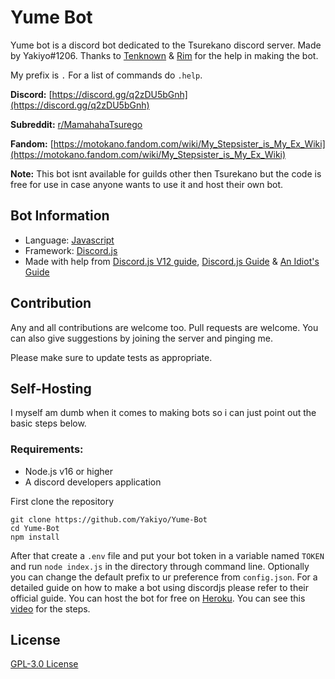 # Yume Bot

Yume bot is a discord bot dedicated to the Tsurekano discord server. Made by Yakiyo#1206. Thanks to [Tenknown](https://github.com/Tenknown) & [Rim](https://github.com/R-Rim) for the help in making the bot.

My prefix is ```.``` For a list of commands do ```.help```.

**Discord:** [https://discord.gg/q2zDU5bGnh](https://discord.gg/q2zDU5bGnh)

**Subreddit:** [r/MamahahaTsurego](https://www.reddit.com/r/MamahahaTsurego/)

**Fandom:** [https://motokano.fandom.com/wiki/My_Stepsister_is_My_Ex_Wiki](https://motokano.fandom.com/wiki/My_Stepsister_is_My_Ex_Wiki)

**Note:** This bot isnt available for guilds other then Tsurekano but the code is free for use in case anyone wants to use it and host their own bot. 

## Bot Information

+ Language: [Javascript](https://www.javascript.com/) 
+ Framework: [Discord.js](https://discord.js.org/)
+ Made with help from [Discord.js V12 guide](https://v12.discordjs.guide/), [Discord.js Guide]() & [An Idiot's Guide](https://anidiots.guide/)


## Contribution
Any and all contributions are welcome too. Pull requests are welcome. 
You can also give suggestions by joining the server and pinging me.

Please make sure to update tests as appropriate.


## Self-Hosting
I myself am dumb when it comes to making bots so i can just point out the basic steps below.
### Requirements:
+ Node.js v16 or higher
+ A discord developers application 

First clone the repository 
```
git clone https://github.com/Yakiyo/Yume-Bot
cd Yume-Bot
npm install
```
After that create a `.env` file and put your bot token in a variable named `TOKEN` and run `node index.js` in the directory through command line. 
Optionally you can change the default prefix to ur preference from `config.json`. For a detailed guide on how to make a bot using discordjs please refer to their official guide. You can host the bot for free on [Heroku](https://www.heroku.com/). You can see this [video](https://youtu.be/OFearuMjI4s) for the steps.

## License
[GPL-3.0 License](https://fsf.org/)
